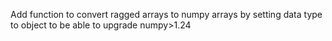 Add function to convert ragged arrays to numpy arrays by setting data type to object to be able to upgrade numpy>1.24